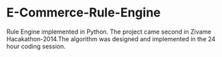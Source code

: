 E-Commerce-Rule-Engine
======================

Rule Engine implemented in Python. The project came second in Zivame Hacakathon-2014.The algorithm was designed and implemented in the 24 hour coding session. 

